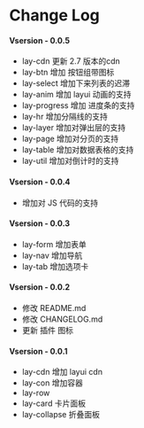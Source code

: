 # Change Log

####  Vsersion - 0.0.5
- lay-cdn 更新 2.7 版本的cdn
- lay-btn 增加 按钮组带图标
- lay-select 增加下来列表的迟滞
- lay-anim  增加 layui 动画的支持
- lay-progress 增加 进度条的支持
- lay-hr  增加分隔线的支持
- lay-layer 增加对弹出层的支持
- lay-page 增加对分页的支持
- lay-table 增加对数据表格的支持
- lay-util  增加对倒计时的支持

#### Vsersion - 0.0.4
- 增加对 JS 代码的支持

####  Vsersion - 0.0.3
- lay-form  增加表单
- lay-nav   增加导航
- lay-tab   增加选项卡
 
####  Vsersion - 0.0.2
- 修改 README.md
- 修改 CHANGELOG.md
- 更新 插件 图标
 

####  Vsersion - 0.0.1

- lay-cdn  增加 layui cdn
- lay-con  增加容器
- lay-row  
- lay-card 卡片面板
- lay-collapse 折叠面板